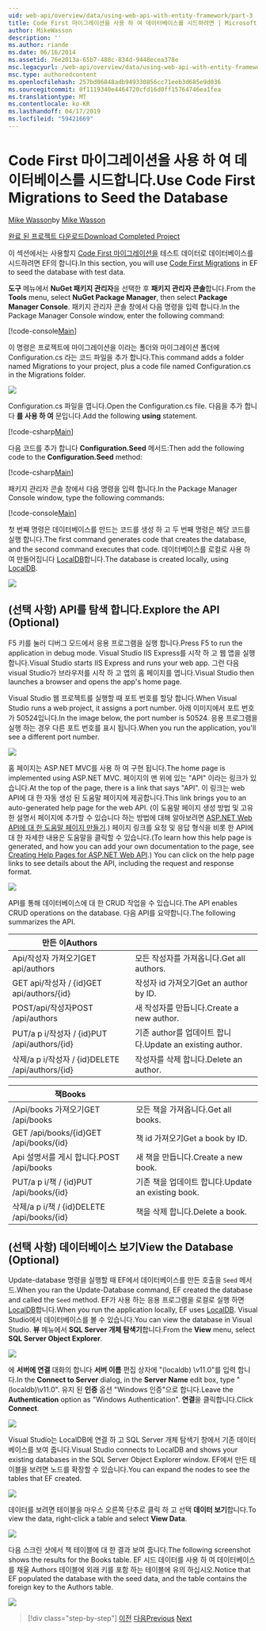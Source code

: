 ```yaml
---
uid: web-api/overview/data/using-web-api-with-entity-framework/part-3
title: Code First 마이그레이션을 사용 하 여 데이터베이스를 시드하려면 | Microsoft Docs
author: MikeWasson
description: ''
ms.author: riande
ms.date: 06/16/2014
ms.assetid: 76e2013a-65b7-488c-834d-9448ecea378e
msc.legacyurl: /web-api/overview/data/using-web-api-with-entity-framework/part-3
msc.type: authoredcontent
ms.openlocfilehash: 257bd06848adb949330856cc71eeb3d685e9d036
ms.sourcegitcommit: 0f1119340e4464720cfd16d0ff15764746ea1fea
ms.translationtype: MT
ms.contentlocale: ko-KR
ms.lasthandoff: 04/17/2019
ms.locfileid: "59421669"
---
```

# <a name="use-code-first-migrations-to-seed-the-database"></a><span data-ttu-id="e1624-102">Code First 마이그레이션을 사용 하 여 데이터베이스를 시드합니다.</span><span class="sxs-lookup"><span data-stu-id="e1624-102">Use Code First Migrations to Seed the Database</span></span>

<span data-ttu-id="e1624-103">[Mike Wasson](https://github.com/MikeWasson)</span><span class="sxs-lookup"><span data-stu-id="e1624-103">by [Mike Wasson](https://github.com/MikeWasson)</span></span>

[<span data-ttu-id="e1624-104">완료 된 프로젝트 다운로드</span><span class="sxs-lookup"><span data-stu-id="e1624-104">Download Completed Project</span></span>](https://github.com/MikeWasson/BookService)

<span data-ttu-id="e1624-105">이 섹션에서는 사용할지 [Code First 마이그레이션을](https://msdn.microsoft.com/data/jj591621) 테스트 데이터로 데이터베이스를 시드하려면 EF의 합니다.</span><span class="sxs-lookup"><span data-stu-id="e1624-105">In this section, you will use [Code First Migrations](https://msdn.microsoft.com/data/jj591621) in EF to seed the database with test data.</span></span>

<span data-ttu-id="e1624-106">**도구** 메뉴에서 **NuGet 패키지 관리자**을 선택한 후 **패키지 관리자 콘솔**합니다.</span><span class="sxs-lookup"><span data-stu-id="e1624-106">From the **Tools** menu, select **NuGet Package Manager**, then select **Package Manager Console**.</span></span> <span data-ttu-id="e1624-107">패키지 관리자 콘솔 창에서 다음 명령을 입력 합니다.</span><span class="sxs-lookup"><span data-stu-id="e1624-107">In the Package Manager Console window, enter the following command:</span></span>

[!code-console[Main](part-3/samples/sample1.cmd)]

<span data-ttu-id="e1624-108">이 명령은 프로젝트에 마이그레이션을 이라는 폴더와 마이그레이션 폴더에 Configuration.cs 라는 코드 파일을 추가 합니다.</span><span class="sxs-lookup"><span data-stu-id="e1624-108">This command adds a folder named Migrations to your project, plus a code file named Configuration.cs in the Migrations folder.</span></span>

![](part-3/_static/image1.png)

<span data-ttu-id="e1624-109">Configuration.cs 파일을 엽니다.</span><span class="sxs-lookup"><span data-stu-id="e1624-109">Open the Configuration.cs file.</span></span> <span data-ttu-id="e1624-110">다음을 추가 합니다 **를 사용 하 여** 문입니다.</span><span class="sxs-lookup"><span data-stu-id="e1624-110">Add the following **using** statement.</span></span>

[!code-csharp[Main](part-3/samples/sample2.cs)]

<span data-ttu-id="e1624-111">다음 코드를 추가 합니다 **Configuration.Seed** 메서드:</span><span class="sxs-lookup"><span data-stu-id="e1624-111">Then add the following code to the **Configuration.Seed** method:</span></span>

[!code-csharp[Main](part-3/samples/sample3.cs)]

<span data-ttu-id="e1624-112">패키지 관리자 콘솔 창에서 다음 명령을 입력 합니다.</span><span class="sxs-lookup"><span data-stu-id="e1624-112">In the Package Manager Console window, type the following commands:</span></span>

[!code-console[Main](part-3/samples/sample4.cmd)]

<span data-ttu-id="e1624-113">첫 번째 명령은 데이터베이스를 만드는 코드를 생성 하 고 두 번째 명령은 해당 코드를 실행 합니다.</span><span class="sxs-lookup"><span data-stu-id="e1624-113">The first command generates code that creates the database, and the second command executes that code.</span></span> <span data-ttu-id="e1624-114">데이터베이스를 로컬로 사용 하 여 만들어집니다 [LocalDB](https://msdn.microsoft.com/library/hh510202.aspx)합니다.</span><span class="sxs-lookup"><span data-stu-id="e1624-114">The database is created locally, using [LocalDB](https://msdn.microsoft.com/library/hh510202.aspx).</span></span>

![](part-3/_static/image2.png)

## <a name="explore-the-api-optional"></a><span data-ttu-id="e1624-115">(선택 사항) API를 탐색 합니다.</span><span class="sxs-lookup"><span data-stu-id="e1624-115">Explore the API (Optional)</span></span>

<span data-ttu-id="e1624-116">F5 키를 눌러 디버그 모드에서 응용 프로그램을 실행 합니다.</span><span class="sxs-lookup"><span data-stu-id="e1624-116">Press F5 to run the application in debug mode.</span></span> <span data-ttu-id="e1624-117">Visual Studio IIS Express를 시작 하 고 웹 앱을 실행 합니다.</span><span class="sxs-lookup"><span data-stu-id="e1624-117">Visual Studio starts IIS Express and runs your web app.</span></span> <span data-ttu-id="e1624-118">그런 다음 visual Studio가 브라우저를 시작 하 고 앱의 홈 페이지를 엽니다.</span><span class="sxs-lookup"><span data-stu-id="e1624-118">Visual Studio then launches a browser and opens the app's home page.</span></span>

<span data-ttu-id="e1624-119">Visual Studio 웹 프로젝트를 실행할 때 포트 번호를 할당 합니다.</span><span class="sxs-lookup"><span data-stu-id="e1624-119">When Visual Studio runs a web project, it assigns a port number.</span></span> <span data-ttu-id="e1624-120">아래 이미지에서 포트 번호가 50524입니다.</span><span class="sxs-lookup"><span data-stu-id="e1624-120">In the image below, the port number is 50524.</span></span> <span data-ttu-id="e1624-121">응용 프로그램을 실행 하는 경우 다른 포트 번호를 표시 됩니다.</span><span class="sxs-lookup"><span data-stu-id="e1624-121">When you run the application, you'll see a different port number.</span></span>

![](part-3/_static/image3.png)

<span data-ttu-id="e1624-122">홈 페이지는 ASP.NET MVC를 사용 하 여 구현 됩니다.</span><span class="sxs-lookup"><span data-stu-id="e1624-122">The home page is implemented using ASP.NET MVC.</span></span> <span data-ttu-id="e1624-123">페이지의 맨 위에 있는 "API" 이라는 링크가 있습니다.</span><span class="sxs-lookup"><span data-stu-id="e1624-123">At the top of the page, there is a link that says "API".</span></span> <span data-ttu-id="e1624-124">이 링크는 web API에 대 한 자동 생성 된 도움말 페이지에 제공합니다.</span><span class="sxs-lookup"><span data-stu-id="e1624-124">This link brings you to an auto-generated help page for the web API.</span></span> <span data-ttu-id="e1624-125">(이 도움말 페이지 생성 방법 및 고유한 설명서 페이지에 추가할 수 있습니다 하는 방법에 대해 알아보려면 [ASP.NET Web API에 대 한 도움말 페이지 만들기](../../getting-started-with-aspnet-web-api/creating-api-help-pages.md).) 페이지 링크를 요청 및 응답 형식을 비롯 한 API에 대 한 자세한 내용은 도움말을 클릭할 수 있습니다.</span><span class="sxs-lookup"><span data-stu-id="e1624-125">(To learn how this help page is generated, and how you can add your own documentation to the page, see [Creating Help Pages for ASP.NET Web API](../../getting-started-with-aspnet-web-api/creating-api-help-pages.md).) You can click on the help page links to see details about the API, including the request and response format.</span></span>

![](part-3/_static/image4.png)

<span data-ttu-id="e1624-126">API를 통해 데이터베이스에 대 한 CRUD 작업을 수 있습니다.</span><span class="sxs-lookup"><span data-stu-id="e1624-126">The API enables CRUD operations on the database.</span></span> <span data-ttu-id="e1624-127">다음 API를 요약합니다.</span><span class="sxs-lookup"><span data-stu-id="e1624-127">The following summarizes the API.</span></span>

| <span data-ttu-id="e1624-128">만든 이</span><span class="sxs-lookup"><span data-stu-id="e1624-128">Authors</span></span> |  |
| --- | -- |
| <span data-ttu-id="e1624-129">Api/작성자 가져오기</span><span class="sxs-lookup"><span data-stu-id="e1624-129">GET api/authors</span></span> | <span data-ttu-id="e1624-130">모든 작성자를 가져옵니다.</span><span class="sxs-lookup"><span data-stu-id="e1624-130">Get all authors.</span></span> |
| <span data-ttu-id="e1624-131">GET api/작성자 / {id}</span><span class="sxs-lookup"><span data-stu-id="e1624-131">GET api/authors/{id}</span></span> | <span data-ttu-id="e1624-132">작성자 id 가져오기</span><span class="sxs-lookup"><span data-stu-id="e1624-132">Get an author by ID.</span></span> |
| <span data-ttu-id="e1624-133">POST/api/작성자</span><span class="sxs-lookup"><span data-stu-id="e1624-133">POST /api/authors</span></span> | <span data-ttu-id="e1624-134">새 작성자를 만듭니다.</span><span class="sxs-lookup"><span data-stu-id="e1624-134">Create a new author.</span></span> |
| <span data-ttu-id="e1624-135">PUT/a p i/작성자 / {id}</span><span class="sxs-lookup"><span data-stu-id="e1624-135">PUT /api/authors/{id}</span></span> | <span data-ttu-id="e1624-136">기존 author를 업데이트 합니다.</span><span class="sxs-lookup"><span data-stu-id="e1624-136">Update an existing author.</span></span> |
| <span data-ttu-id="e1624-137">삭제/a p i/작성자 / {id}</span><span class="sxs-lookup"><span data-stu-id="e1624-137">DELETE /api/authors/{id}</span></span> | <span data-ttu-id="e1624-138">작성자를 삭제 합니다.</span><span class="sxs-lookup"><span data-stu-id="e1624-138">Delete an author.</span></span> |

| <span data-ttu-id="e1624-139">책</span><span class="sxs-lookup"><span data-stu-id="e1624-139">Books</span></span> |  |
| --- | -- |
| <span data-ttu-id="e1624-140">/Api/books 가져오기</span><span class="sxs-lookup"><span data-stu-id="e1624-140">GET /api/books</span></span> | <span data-ttu-id="e1624-141">모든 책을 가져옵니다.</span><span class="sxs-lookup"><span data-stu-id="e1624-141">Get all books.</span></span> |
| <span data-ttu-id="e1624-142">GET /api/books/{id}</span><span class="sxs-lookup"><span data-stu-id="e1624-142">GET /api/books/{id}</span></span> | <span data-ttu-id="e1624-143">책 id 가져오기</span><span class="sxs-lookup"><span data-stu-id="e1624-143">Get a book by ID.</span></span> |
| <span data-ttu-id="e1624-144">Api 설명서를 게시 합니다.</span><span class="sxs-lookup"><span data-stu-id="e1624-144">POST /api/books</span></span> | <span data-ttu-id="e1624-145">새 책을 만듭니다.</span><span class="sxs-lookup"><span data-stu-id="e1624-145">Create a new book.</span></span> |
| <span data-ttu-id="e1624-146">PUT/a p i/책 / {id}</span><span class="sxs-lookup"><span data-stu-id="e1624-146">PUT /api/books/{id}</span></span> | <span data-ttu-id="e1624-147">기존 책을 업데이트 합니다.</span><span class="sxs-lookup"><span data-stu-id="e1624-147">Update an existing book.</span></span> |
| <span data-ttu-id="e1624-148">삭제/a p i/책 / {id}</span><span class="sxs-lookup"><span data-stu-id="e1624-148">DELETE /api/books/{id}</span></span> | <span data-ttu-id="e1624-149">책을 삭제 합니다.</span><span class="sxs-lookup"><span data-stu-id="e1624-149">Delete a book.</span></span> |

## <a name="view-the-database-optional"></a><span data-ttu-id="e1624-150">(선택 사항) 데이터베이스 보기</span><span class="sxs-lookup"><span data-stu-id="e1624-150">View the Database (Optional)</span></span>

<span data-ttu-id="e1624-151">Update-database 명령을 실행할 때 EF에서 데이터베이스를 만든 호출을 `Seed` 메서드.</span><span class="sxs-lookup"><span data-stu-id="e1624-151">When you ran the Update-Database command, EF created the database and called the `Seed` method.</span></span> <span data-ttu-id="e1624-152">EF가 사용 하는 응용 프로그램을 로컬로 실행 하면 [LocalDB](https://blogs.msdn.com/b/sqlexpress/archive/2011/07/12/introducing-localdb-a-better-sql-express.aspx)합니다.</span><span class="sxs-lookup"><span data-stu-id="e1624-152">When you run the application locally, EF uses [LocalDB](https://blogs.msdn.com/b/sqlexpress/archive/2011/07/12/introducing-localdb-a-better-sql-express.aspx).</span></span> <span data-ttu-id="e1624-153">Visual Studio에서 데이터베이스를 볼 수 있습니다.</span><span class="sxs-lookup"><span data-stu-id="e1624-153">You can view the database in Visual Studio.</span></span> <span data-ttu-id="e1624-154">**뷰** 메뉴에서 **SQL Server 개체 탐색기**합니다.</span><span class="sxs-lookup"><span data-stu-id="e1624-154">From the **View** menu, select **SQL Server Object Explorer**.</span></span>

![](part-3/_static/image5.png)

<span data-ttu-id="e1624-155">에 **서버에 연결** 대화의 합니다 **서버 이름** 편집 상자에 "(localdb) \v11.0"를 입력 합니다.</span><span class="sxs-lookup"><span data-stu-id="e1624-155">In the **Connect to Server** dialog, in the **Server Name** edit box, type "(localdb)\v11.0".</span></span> <span data-ttu-id="e1624-156">유지 된 **인증** 옵션 "Windows 인증"으로 합니다.</span><span class="sxs-lookup"><span data-stu-id="e1624-156">Leave the **Authentication** option as "Windows Authentication".</span></span> <span data-ttu-id="e1624-157">**연결**을 클릭합니다.</span><span class="sxs-lookup"><span data-stu-id="e1624-157">Click **Connect**.</span></span>

![](part-3/_static/image6.png)

<span data-ttu-id="e1624-158">Visual Studio는 LocalDB에 연결 하 고 SQL Server 개체 탐색기 창에서 기존 데이터베이스를 보여 줍니다.</span><span class="sxs-lookup"><span data-stu-id="e1624-158">Visual Studio connects to LocalDB and shows your existing databases in the SQL Server Object Explorer window.</span></span> <span data-ttu-id="e1624-159">EF에서 만든 테이블을 보려면 노드를 확장할 수 있습니다.</span><span class="sxs-lookup"><span data-stu-id="e1624-159">You can expand the nodes to see the tables that EF created.</span></span>

![](part-3/_static/image7.png)

<span data-ttu-id="e1624-160">데이터를 보려면 테이블을 마우스 오른쪽 단추로 클릭 하 고 선택 **데이터 보기**합니다.</span><span class="sxs-lookup"><span data-stu-id="e1624-160">To view the data, right-click a table and select **View Data**.</span></span>

![](part-3/_static/image8.png)

<span data-ttu-id="e1624-161">다음 스크린 샷에서 책 테이블에 대 한 결과 보여 줍니다.</span><span class="sxs-lookup"><span data-stu-id="e1624-161">The following screenshot shows the results for the Books table.</span></span> <span data-ttu-id="e1624-162">EF 시드 데이터를 사용 하 여 데이터베이스를 채울 Authors 테이블에 외래 키를 포함 하는 테이블에 유의 하십시오.</span><span class="sxs-lookup"><span data-stu-id="e1624-162">Notice that EF populated the database with the seed data, and the table contains the foreign key to the Authors table.</span></span>

![](part-3/_static/image9.png)

> [!div class="step-by-step"]
> <span data-ttu-id="e1624-163">[이전](part-2.md)
> [다음](part-4.md)</span><span class="sxs-lookup"><span data-stu-id="e1624-163">[Previous](part-2.md)
[Next](part-4.md)</span></span>
